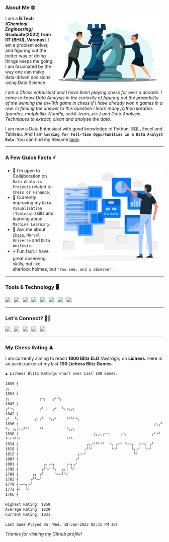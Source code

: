 ### About Me 🤓
<img align="right" alt="Coding" width="350" src="https://github.com/Laxman-Lakhan/Laxman-Lakhan/blob/master/Assets/Chess_Vector.jpg">   

I am a **B.Tech** _**(Chemical Engineering)**_ **Graduate(2022) from IIT (BHU), Varanasi**. I am a problem solver, and figuring out the better way of doing things keeps me going. I am fascinated by the way one can make data-driven decisions using Data Science. 

_I am a Chess enthusiast and I have been playing chess for over a decade. I came to know Data Analysis in the curiosity of figuring out the probability of me winning the (n+1)th game in chess if I have already won n games in a row. In finding the answer to this question I learn many python libraries (pandas, matplotlib, NumPy, scikit-learn, etc.) and Data Analysis Techniques to extract, clean and analyse the data._

I am now a Data Enthusiast with good knowledge of Python, SQL, Excel and Tableau. And I am **`looking for Full-Time Opportunities in a Data Analyst Role`**. You can find my Resume
 [here](https://drive.google.com/file/d/1UIOoogRLj5eGQFQBkuvMmTISZVdl2Ok7/view?usp=sharing).


---

### A Few Quick Facts ⚡️
<img align="right" alt="Coding" width="340" src="https://github.com/Laxman-Lakhan/Laxman-Lakhan/blob/master/Assets/Data_Vector.jpg">   

- 🤝 I’m open to Collaboration on `Data Analysis Projects` related to `Chess or Finance`.
- 📖 Currently improving my `Data Visualisation (Tableau)` skills and learning about `Machine Learning`.
- 💬 Ask me about [`Chess`](https://lichess.org/@/YourKingIsInDanger), `Marvel Universe` and `Data Analysis`.
- ⚡️ Fun fact: I have great observing skills, not like sherlock holmes, but `"You see, and I observe"`.

---
### Tools & Technology 🖥

<img src="https://img.shields.io/badge/Python-white?logo=Python&logoColor=ColorName&style=ShieldStyle" /> &nbsp;
<img src="https://img.shields.io/badge/MySQL-white?logo=MySQL&logoColor=ColorName&style=ShieldStyle" /> &nbsp;
<img src="https://img.shields.io/badge/Tableau-white?logo=Tableau&logoColor=ColorName&style=ShieldStyle" /> &nbsp;
<img src="https://img.shields.io/badge/Excel-white?logo=Microsoft+Excel&logoColor=196F3D&style=ShieldStyle" /> &nbsp;
<img src="https://img.shields.io/badge/Jupyter-white?logo=Jupyter&logoColor=ColorName&style=ShieldStyle" /> &nbsp;
<img src="https://img.shields.io/badge/pandas-white?logo=Pandas&logoColor=000080&style=ShieldStyle" /> &nbsp;
<img src="https://img.shields.io/badge/numpy-white?logo=Numpy&logoColor=85C1E9&style=ShieldStyle" /> &nbsp;
<img src="https://img.shields.io/badge/scikit learn-white?logo=Scikit+Learn&logoColor=ColorName&style=ShieldStyle" /> &nbsp;



---

### Let's Connect? 🫳🏻

<a href="mailto:laxmansingh.lakhan@gmail.com"> <img src="https://img.icons8.com/fluent/48/000000/gmail.png" width="3.5%"/> &nbsp;
[<img src="https://img.icons8.com/color/48/000000/linkedin.png" width="3.5%"/>](https://www.linkedin.com/in/laxman-lakhan/)  &nbsp;
[<img src="https://img.icons8.com/fluent/48/000000/facebook-new.png" width="3.5%"/>](https://www.facebook.com/s.laxmanlakhan/)  &nbsp;
[<img src="https://img.icons8.com/fluent/48/000000/instagram-new.png" width="3.5%"/>](https://www.instagram.com/laxman.lakhan/)  &nbsp;
[<img src="https://img.icons8.com/color/48/000000/twitter.png" width="3.5%"/>](https://twitter.com/laxman__lakhan)  &nbsp;

 ---
  
### My Chess Rating ♟
  
I am currently aiming to reach **1800 Blitz ELO** *(Average)* on **Lichess**. Here is an ascii tracker of my last **100 Lichess Blitz Games**.

  ```
  ♟︎ 𝙻𝚒𝚌𝚑𝚎𝚜𝚜 𝙱𝚕𝚒𝚝𝚣 𝚁𝚊𝚝𝚒𝚗𝚐𝚜 𝙲𝚑𝚊𝚛𝚝 𝚘𝚟𝚎𝚛 𝙻𝚊𝚜𝚝 𝟷00 𝙶𝚊𝚖𝚎𝚜.
  
1859 ┤                                                                                       ╭╮
1853 ┤                                                                 ╭╮             ╭─╮   ╭╯╰╮
1847 ┤                                                                ╭╯╰╮           ╭╯ │  ╭╯  ╰╮╭╮╭╮
1842 ┤                                                               ╭╯  ╰╮       ╭╮╭╯  ╰╮╭╯    ╰╯╰╯╰╮
1836 ┤                                                            ╭╮╭╯    ╰╮ ╭╮╭╮╭╯╰╯    ╰╯          ╰╮╭╮
1830 ┤                                 ╭╮╭╮╭──╮    ╭─╮           ╭╯╰╯      ╰─╯╰╯╰╯                    ╰╯╰
1824 ┤                              ╭╮╭╯╰╯╰╯  ╰╮ ╭─╯ ╰──╮  ╭──╮ ╭╯
1818 ┤                             ╭╯╰╯        ╰─╯      ╰╮╭╯  ╰─╯
1812 ┤                          ╭──╯                     ╰╯
1807 ┤                         ╭╯
1801 ┤           ╭╮╭─╮     ╭─╮╭╯
1795 ┤          ╭╯╰╯ ╰╮  ╭╮│ ╰╯
1789 ┤      ╭╮ ╭╯     ╰──╯╰╯
1783 ┤     ╭╯╰─╯
1778 ┤╭──╮╭╯
1772 ┼╯  ╰╯
1766 ┤ 

Highest Rating: 1859
Average Rating: 1820
Current Rating: 1831 

Last Game Played On: Wed, 18-Jan-2023 02:31 PM IST
  ```
  
  
*Thanks for visiting my Github profile!*
